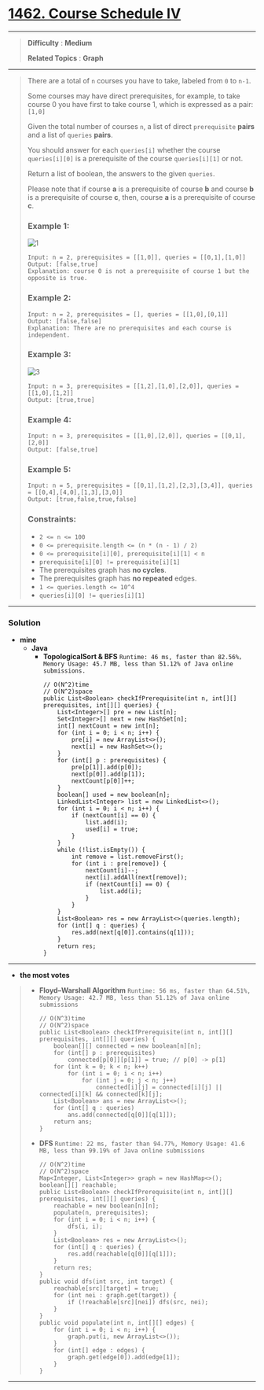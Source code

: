 # [1462. Course Schedule IV](https://leetcode.com/problems/course-schedule-iv/)

---

> **Difficulty** : **Medium**
>
> **Related Topics** : **Graph**

---

> There are a total of `n` courses you have to take, labeled from `0` to `n-1`.
> 
> Some courses may have direct prerequisites, for example, to take course 0 you have first to take course 1, which is expressed as a pair: `[1,0]`
> 
> Given the total number of courses `n`, a list of direct `prerequisite` **pairs** and a list of `queries` **pairs**.
> 
> You should answer for each `queries[i]` whether the course `queries[i][0]` is a prerequisite of the course `queries[i][1]` or not.
> 
> Return a list of boolean, the answers to the given `queries`.
> 
> Please note that if course **a** is a prerequisite of course **b** and course **b** is a prerequisite of course **c**, then, course **a** is a prerequisite of course **c**.
> 
> 
> 
> ### Example 1:
> ![1](https://assets.leetcode.com/uploads/2020/04/17/graph.png)
> ```
> Input: n = 2, prerequisites = [[1,0]], queries = [[0,1],[1,0]]
> Output: [false,true]
> Explanation: course 0 is not a prerequisite of course 1 but the opposite is true.
> ```
> 
> ### Example 2:
> ```
> Input: n = 2, prerequisites = [], queries = [[1,0],[0,1]]
> Output: [false,false]
> Explanation: There are no prerequisites and each course is independent.
> ```
> 
> ### Example 3:
> ![3](https://assets.leetcode.com/uploads/2020/04/17/graph-1.png)
> ```
> Input: n = 3, prerequisites = [[1,2],[1,0],[2,0]], queries = [[1,0],[1,2]]
> Output: [true,true]
> ```
> 
> ### Example 4:
> ```
> Input: n = 3, prerequisites = [[1,0],[2,0]], queries = [[0,1],[2,0]]
> Output: [false,true]
> ```
> 
> ### Example 5:
> ```
> Input: n = 5, prerequisites = [[0,1],[1,2],[2,3],[3,4]], queries = [[0,4],[4,0],[1,3],[3,0]]
> Output: [true,false,true,false]
> ```
> 
> ### Constraints:
> * `2 <= n <= 100`
> * `0 <= prerequisite.length <= (n * (n - 1) / 2)`
> * `0 <= prerequisite[i][0], prerequisite[i][1] < n`
> * `prerequisite[i][0] != prerequisite[i][1]`
> * The prerequisites graph has **no cycles**.
> * The prerequisites graph has **no repeated** edges.
> * `1 <= queries.length <= 10^4`
> * `queries[i][0] != queries[i][1]`

---

### Solution
* **mine**
  * **Java**
    * **TopologicalSort & BFS** `Runtime: 46 ms, faster than 82.56%，Memory Usage: 45.7 MB, less than 51.12% of Java online submissions.`
      ```
      // O(N^2)time
      // O(N^2)space
      public List<Boolean> checkIfPrerequisite(int n, int[][] prerequisites, int[][] queries) {
          List<Integer>[] pre = new List[n];
          Set<Integer>[] next = new HashSet[n];
          int[] nextCount = new int[n];
          for (int i = 0; i < n; i++) {
              pre[i] = new ArrayList<>();
              next[i] = new HashSet<>();
          }
          for (int[] p : prerequisites) {
              pre[p[1]].add(p[0]);
              next[p[0]].add(p[1]);
              nextCount[p[0]]++;
          }
          boolean[] used = new boolean[n];
          LinkedList<Integer> list = new LinkedList<>();
          for (int i = 0; i < n; i++) {
              if (nextCount[i] == 0) {
                  list.add(i);
                  used[i] = true;
              }
          }
          while (!list.isEmpty()) {
              int remove = list.removeFirst();
              for (int i : pre[remove]) {
                  nextCount[i]--;
                  next[i].addAll(next[remove]);
                  if (nextCount[i] == 0) {
                      list.add(i);
                  }
              }
          }
          List<Boolean> res = new ArrayList<>(queries.length);
          for (int[] q : queries) {
              res.add(next[q[0]].contains(q[1]));
          }
          return res;
      }
      ```

---


* **the most votes**
> * **Floyd–Warshall Algorithm** `Runtime: 56 ms, faster than 64.51%, Memory Usage: 42.7 MB, less than 51.12% of Java online submissions`
>   ```
>   // O(N^3)time
>   // O(N^2)space
>   public List<Boolean> checkIfPrerequisite(int n, int[][] prerequisites, int[][] queries) {
>       boolean[][] connected = new boolean[n][n];
>       for (int[] p : prerequisites)
>           connected[p[0]][p[1]] = true; // p[0] -> p[1]
>       for (int k = 0; k < n; k++)
>           for (int i = 0; i < n; i++)
>               for (int j = 0; j < n; j++)
>                   connected[i][j] = connected[i][j] || connected[i][k] && connected[k][j];
>       List<Boolean> ans = new ArrayList<>();
>       for (int[] q : queries)
>           ans.add(connected[q[0]][q[1]]);
>       return ans;
>   }
>   ```
> * **DFS**  `Runtime: 22 ms, faster than 94.77%, Memory Usage: 41.6 MB, less than 99.19% of Java online submissions`
>   ```
>   // O(N^2)time
>   // O(N^2)space
>   Map<Integer, List<Integer>> graph = new HashMap<>();
>   boolean[][] reachable;
>   public List<Boolean> checkIfPrerequisite(int n, int[][] prerequisites, int[][] queries) {
>       reachable = new boolean[n][n];
>       populate(n, prerequisites);
>       for (int i = 0; i < n; i++) {
>           dfs(i, i);
>       }
>       List<Boolean> res = new ArrayList<>();
>       for (int[] q : queries) {
>           res.add(reachable[q[0]][q[1]]);
>       }
>       return res;
>   }
>   public void dfs(int src, int target) {
>       reachable[src][target] = true;
>       for (int nei : graph.get(target)) {
>           if (!reachable[src][nei]) dfs(src, nei);
>       }
>   }
>   public void populate(int n, int[][] edges) {
>       for (int i = 0; i < n; i++) {
>           graph.put(i, new ArrayList<>());
>       }
>       for (int[] edge : edges) {
>           graph.get(edge[0]).add(edge[1]);
>       }
>   }
>   ```
    
---
